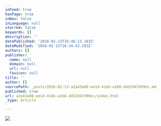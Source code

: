 ```yaml
---
inFeed: true
hasPage: true
inNav: false
inLanguage: null
starred: false
keywords: []
description: ''
datePublished: '2016-02-13T16:46:13.163Z'
dateModified: '2016-02-13T16:34:43.203Z'
authors: []
publisher:
  name: null
  domain: null
  url: null
  favicon: null
title: ''
author: []
sourcePath: _posts/2016-02-13-a2a43a80-ee1d-41de-a1b6-d452947d99ec.md
published: true
url: a2a43a80-ee1d-41de-a1b6-d452947d99ec/index.html
_type: Article

---
```

![](https://the-grid-user-content.s3-us-west-2.amazonaws.com/fe32c238-97f5-4589-8262-7562ee74b038.jpg)